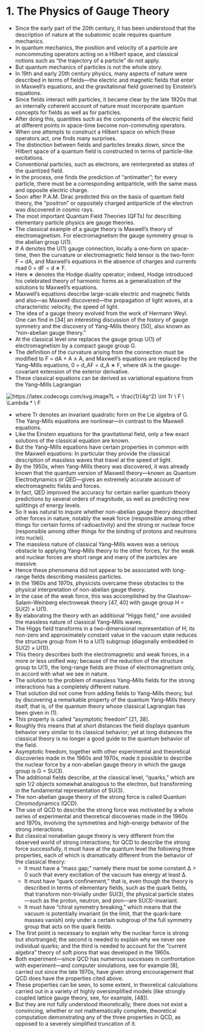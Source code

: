 # 1. The Physics of Gauge Theory

- Since the early part of the 20th century, it has been understood that the description of nature at the subatomic scale requires quantum mechanics.
- In quantum mechanics, the position and velocity of a particle are noncommuting operators acting on a Hilbert space, and classical notions such as “the trajectory of a particle” do not apply.
- But quantum mechanics of particles is not the whole story.
- In 19th and early 20th century physics, many aspects of nature were described in terms of fields—the electric and magnetic fields that enter in Maxwell’s equations, and the gravitational field governed by Einstein’s equations.
- Since fields interact with particles, it became clear by the late 1920s that an internally coherent account of nature must incorporate quantum concepts for fields as well as for particles.
- After doing this, quantities such as the components of the electric field at different points in space-time become non-commuting operators.
- When one attempts to construct a Hilbert space on which these operators act, one finds many surprises.
- The distinction between fields and particles breaks down, since the Hilbert space of a quantum field is constructed in terms of particle-like excitations.
- Conventional particles, such as electrons, are reinterpreted as states of the quantized field.
- In the process, one finds the prediction of “antimatter”; for every particle, there must be a corresponding antiparticle, with the same mass and opposite electric charge.
- Soon after P.A.M. Dirac predicted this on the basis of quantum field theory, the “positron” or oppositely charged antiparticle of the electron was discovered in cosmic rays.
- The most important Quantum Field Theories (QFTs) for describing elementary particle physics are gauge theories.
- The classical example of a gauge theory is Maxwell’s theory of electromagnetism. For electromagnetism the gauge symmetry group is the abelian group U(1).
- If A denotes the U(1) gauge connection, locally a one-form on space-time, then the curvature or electromagnetic field tensor is the two-form F = dA, and Maxwell’s equations in the absence of charges and currents read 0 = dF = d ∗ F. 
- Here ∗ denotes the Hodge duality operator; indeed, Hodge introduced his celebrated theory of harmonic forms as a generalization of the solutions to Maxwell’s equations.
- Maxwell’s equations describe large-scale electric and magnetic fields and also—as Maxwell discovered—the propagation of light waves, at a characteristic velocity, the speed of light.
- The idea of a gauge theory evolved from the work of Hermann Weyl. One can find in [34] an interesting discussion of the history of gauge symmetry and the discovery of Yang–Mills theory [50], also known as “non-abelian gauge theory.”
- At the classical level one replaces the gauge group U(1) of electromagnetism by a compact gauge group G.
- The definition of the curvature arising from the connection must be modified to F = dA + A ∧ A, and Maxwell’s equations are replaced by the Yang–Mills equations, 0 = d_AF = d_A ∗ F, where dA is the gauge-covariant extension of the exterior derivative.
- These classical equations can be derived as variational equations from the Yang–Mills Lagrangian

<img src="https://latex.codecogs.com/svg.image?L&space;=&space;\frac{1}{4g^2}&space;\int&space;Tr&space;\&space;F&space;\&space;\Lambda&space;*&space;\&space;F" title="https://latex.codecogs.com/svg.image?L = \frac{1}{4g^2} \int Tr \ F \ \Lambda * \ F" />

- where Tr denotes an invariant quadratic form on the Lie algebra of G. The Yang–Mills equations are nonlinear—in contrast to the Maxwell equations.
- Like the Einstein equations for the gravitational field, only a few exact solutions of the classical equation are known.
- But the Yang–Mills equations have certain properties in common with the Maxwell equations: In particular they provide the classical description of massless waves that travel at the speed of light.
- By the 1950s, when Yang–Mills theory was discovered, it was already known that the quantum version of Maxwell theory—known as Quantum Electrodynamics or QED—gives an extremely accurate account of electromagnetic fields and forces.
- In fact, QED improved the accuracy for certain earlier quantum theory predictions by several orders of magnitude, as well as predicting new splittings of energy levels.
- So it was natural to inquire whether non-abelian gauge theory described other forces in nature, notably the weak force (responsible among other things for certain forms of radioactivity) and the strong or nuclear force (responsible among other things for the binding of protons and neutrons into nuclei).
- The massless nature of classical Yang–Mills waves was a serious obstacle to applying Yang–Mills theory to the other forces, for the weak and nuclear forces are short range and many of the particles are massive.
- Hence these phenomena did not appear to be associated with long-range fields describing massless particles.
- In the 1960s and 1970s, physicists overcame these obstacles to the physical interpretation of non-abelian gauge theory.
- In the case of the weak force, this was accomplished by the Glashow–Salam–Weinberg electroweak theory [47, 40] with gauge group H = SU(2) × U(1).
- By elaborating the theory with an additional “Higgs field,” one avoided the massless nature of classical Yang–Mills waves.
- The Higgs field transforms in a two-dimensional representation of H; its non-zero and approximately constant value in the vacuum state reduces the structure group from H to a U(1) subgroup (diagonally embedded in SU(2) × U(1)).
- This theory describes both the electromagnetic and weak forces, in a more or less unified way; because of the reduction of the structure group to U(1), the long-range fields are those of electromagnetism only, in accord with what we see in nature.
- The solution to the problem of massless Yang–Mills fields for the strong interactions has a completely different nature.
- That solution did not come from adding fields to Yang–Mills theory, but by discovering a remarkable property of the quantum Yang–Mills theory itself, that is, of the quantum theory whose classical Lagrangian has been given in (1).
- This property is called “asymptotic freedom” [21, 38].
- Roughly this means that at short distances the field displays quantum behavior very similar to its classical behavior; yet at long distances the classical theory is no longer a good guide to the quantum behavior of the field.
- Asymptotic freedom, together with other experimental and theoretical discoveries made in the 1960s and 1970s, made it possible to describe the nuclear force by a non-abelian gauge theory in which the gauge group is G = SU(3).
- The additional fields describe, at the classical level, “quarks,” which are spin 1/2 objects somewhat analogous to the electron, but transforming in the fundamental representation of SU(3).
- The non-abelian gauge theory of the strong force is called Quantum Chromodynamics (QCD).
- The use of QCD to describe the strong force was motivated by a whole series of experimental and theoretical discoveries made in the 1960s and 1970s, involving the symmetries and high-energy behavior of the strong interactions.
- But classical nonabelian gauge theory is very different from the observed world of strong interactions; for QCD to describe the strong force successfully, it must have at the quantum level the following three properties, each of which is dramatically different from the behavior of the classical theory:
  - It must have a “mass gap;” namely there must be some constant ∆ > 0 such that every excitation of the vacuum has energy at least ∆.
  - It must have “quark confinement,” that is, even though the theory is described in terms of elementary fields, such as the quark fields, that transform non-trivially under SU(3), the physical particle states—such as the proton, neutron, and pion—are SU(3)-invariant.
  -  It must have “chiral symmetry breaking,” which means that the vacuum is potentially invariant (in the limit, that the quark-bare masses vanish) only under a certain subgroup of the full symmetry group that acts on the quark fields.
- The first point is necessary to explain why the nuclear force is strong but shortranged; the second is needed to explain why we never see individual quarks; and the third is needed to account for the “current algebra” theory of soft pions that was developed in the 1960s.
- Both experiment—since QCD has numerous successes in confrontation with experiment—and computer simulations, see for example [8], carried out since the late 1970s, have given strong encouragement that QCD does have the properties cited above.
- These properties can be seen, to some extent, in theoretical calculations carried out in a variety of highly oversimplified models (like strongly coupled lattice gauge theory, see, for example, [48]).
- But they are not fully understood theoretically; there does not exist a convincing, whether or not mathematically complete, theoretical computation demonstrating any of the three properties in QCD, as opposed to a severely simplified truncation of it.

